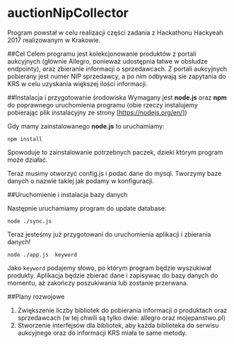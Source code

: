 # auctionNipCollector
Program powstał w celu realizacji części zadania z Hackathonu Hackyeah 2017 realizowanym w Krakowie.

##Cel
Celem programu jest kolekcjonowanie produktów z portali aukcyjnych (głównie Allegro, ponieważ udostępnia łatwe w obsłudze endpointy), oraz zbieranie informacji o sprzedawcach. Z portali aukcyjnych pobierany jest numer NIP sprzedawcy, a po nim odbywają sie zapytania do KRS w celu uzyskania większej ilości informacji.

##Instalacja i przygotowanie środowiska
Wymagany jest **node.js** oraz **npm** do poprawnego uruchomienia programu (obie rzeczy instalujemy pobierając plik instalacyjny ze strony [https://nodejs.org/en/])

Gdy mamy zainstalowanego **node.js** to uruchamiamy:
```
npm install
```
Spowoduje to zainstalowanie potrzebnych paczek, dzieki którym program może działać. 

Teraz musimy otworzyć config.js i podać dane do mysql. Tworzymy baze danych o nazwie takiej jak podamy w konfiguracji.

##Uruchomienie i instalacja bazy danych

Następnie uruchamiamy program do update database:
```$xslt
node ./sync.js
```

Teraz jesteśmy już przygotowani do uruchomienia aplikacji i zbierania danych!
```$xslt
node ./app.js  keyword
```

Jako `keyword` podajemy słowo, po którym program będzie wyszukiwał produkty. Aplikacja będzie zbierać dane i zapisywac do bazy danych do momentu, aż zakończy poszukiwania lub zostanie przerwana.

##Plany rozwojowe
1. Zwiększenie liczby bibliotek do pobierania informacji o produktach oraz sprzedawcach (w tej chwili są tylko dwie: allegro oraz mojepanstwo.pl)
2. Stworzenie interfejsów dla bibliotek, aby każda biblioteka do serwisu aukcyjnego oraz do informacji KRS miała te same metody.